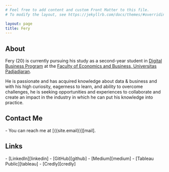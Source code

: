 ```yaml
---
# Feel free to add content and custom Front Matter to this file.
# To modify the layout, see https://jekyllrb.com/docs/themes/#overriding-theme-defaults

layout: page
title: Fery
---
```

<h2>About</h2>

Fery (20) is currently pursuing his study as a second-year student in [Digital Business Program][digital] at the [Faculty of Economics and Business, Universitas Padjadjaran][faculty]. 

He is passionate and has acquired knowledge about data & business and with his high curiosity, eagerness to learn, and ability to overcome challenges, he is seeking opportunities and experiences to collaborate and create an impact in the industry in which he can put his knowledge into practice.

<h2>Contact Me</h2>
- You can reach me at [{{site.email}}][mail].

<h2>Links</h2>
- [LinkedIn][linkedin]
- [GitHub][github]
- [Medium][medium]
- [Tableau Public][tableau]
- [Credly][credly]


[digital]: http://digital.feb.unpad.ac.id/
[faculty]: http://feb.unpad.ac.id/
[mail]: mailto:{{site.email}}
[linkedin]: https://www.linkedin.com/in/fery1303/
[github]: https://github.com/imfery
[medium]: https://imfery.medium.com/
[tableau]: https://public.tableau.com/profile/imfery
[credly]: https://www.credly.com/users/fery/badges